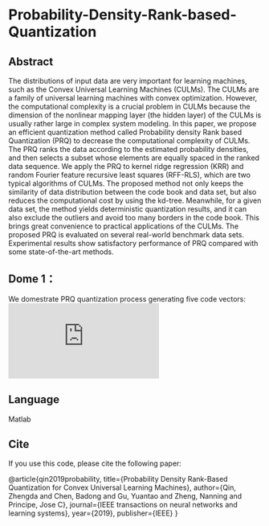 # Probability-Density-Rank-based-Quantization
## Abstract
The distributions of input data are very important for learning machines, such as the Convex Universal Learning Machines (CULMs). The CULMs are a family of universal learning machines with convex optimization. However, the computational complexity is a crucial problem in CULMs because the dimension of the nonlinear mapping layer (the hidden layer) of the CULMs is usually rather large in complex system modeling. In this paper, we propose an efficient quantization method called Probability density Rank based Quantization (PRQ) to decrease the computational complexity of CULMs. The PRQ ranks the data according to the estimated probability densities, and then selects a subset whose elements are equally spaced in the ranked data sequence. We apply the PRQ to kernel ridge regression (KRR) and random Fourier feature recursive least squares (RFF-RLS), which are two typical algorithms of CULMs. The proposed method not only keeps the similarity of data distribution between the code book and data set, but also reduces the computational cost by using the kd-tree. Meanwhile, for a given data set, the method yields deterministic quantization results, and it can also exclude the outliers and avoid too many borders in the code book. This brings great convenience to practical applications of the CULMs. The proposed PRQ is evaluated on several real-world benchmark data sets. Experimental results show satisfactory performance of PRQ compared with some state-of-the-art methods.

## Dome 1：
We domestrate PRQ quantization process generating five code vectors:
![image](https://github.com/ZhengdQin/Probability-Density-Rank-based-Quantization/tree/master/demo1/5quantileShow-eps-converted-to.pdf)

## Language
Matlab
## Cite
If you use this code, please cite the following paper:

@article{qin2019probability,
  title={Probability Density Rank-Based Quantization for Convex Universal Learning Machines},
  author={Qin, Zhengda and Chen, Badong and Gu, Yuantao and Zheng, Nanning and Principe, Jose C},
  journal={IEEE transactions on neural networks and learning systems},
  year={2019},
  publisher={IEEE}
}
